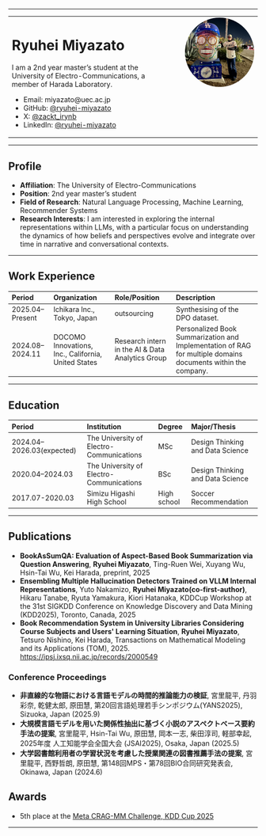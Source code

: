 
---

<table>
  <tr>
    <td style="vertical-align:top;">
      <h1>Ryuhei Miyazato</h1>
      <p>
        I am a 2nd year master’s student at the University of Electro-Communications, a member of Harada Laboratory.
      </p>
      <ul>
        <li>Email: miyazato@uec.ac.jp</li>
        <li>GitHub: <a href="https://github.com/ryuhei-miyazato">@ryuhei-miyazato</a></li>
        <li>X: <a href="https://x.com/zakct_irynb">@zackt_irynb</a></li>
        <li>LinkedIn: <a href="https://www.linkedin.com/in/ryuhei-miyazato-538b17285/">@ryuhei-miyazato</a></li>
      </ul>
    </td>
    <td style="text-align:right; vertical-align:top; padding-left:24px;">
      <img src="./images/profile.jpeg" alt="Profile Photo" width="500
      " style="border-radius:50%;">
    </td>
  </tr>
</table>


---

## Profile

- **Affiliation**:  The University of Electro-Communications
- **Position**: 2nd year master’s student
- **Field of Research**:  Natural Language Processing, Machine Learning, Recommender Systems
- **Research Interests**: I am interested in exploring the internal representations within LLMs, with a particular focus on understanding the dynamics of how beliefs and perspectives evolve and integrate over time in narrative and conversational contexts.

---

## Work Experience

| Period         | Organization         | Role/Position       | Description                              |
|:-------------- |:------------------- |:-------------------|:-----------------------------------------|
| 2025.04–Present| Ichikara Inc., Tokyo, Japan| outsourcing | Synthesising of the DPO dataset.  |
| 2024.08–2024.11| DOCOMO Innovations, Inc., California, United States |  Research intern in the AI & Data Analytics Group | Personalized Book Summarization and Implementation of RAG for multiple domains documents within the company. |

---

## Education

| Period         | Institution         | Degree             | Major/Thesis                             |
|:-------------- |:-------------------|:-------------------|:-----------------------------------------|
| 2024.04–2026.03(expected)| The University of Electro-Communications   |MSc | Design Thinking and Data Science                    |
| 2020.04–2024.03| The University of Electro-Communications   | BSc  | Design Thinking and Data Science |
| 2017.07-2020.03 | Simizu Higashi High School | High school | Soccer Recommendation

---

## Publications
- **BookAsSumQA: Evaluation of Aspect-Based Book Summarization via Question Answering**, **Ryuhei Miyazato**, Ting-Ruen Wei, Xuyang Wu, Hsin-Tai Wu, Kei Harada, preprint, 2025
- **Ensembling Multiple Hallucination Detectors Trained on VLLM Internal Representations**, Yuto Nakamizo, **Ryuhei Miyazato(co-first-author)**, Hikaru Tanabe, Ryuta Yamakura, Kiori Hatanaka, KDDCup Workshop at the 31st SIGKDD Conference on Knowledge Discovery and Data Mining (KDD2025), Toronto, Canada, 2025
- **Book Recommendation System in University Libraries Considering Course Subjects and Users' Learning Situation**, **Ryuhei Miyazato**, Tetsuro Nishino, Kei Harada, Transactions on Mathematical Modeling and its Applications (TOM), 2025. https://ipsj.ixsq.nii.ac.jp/records/2000549


### Conference Proceedings
- **非直線的な物語における言語モデルの時間的推論能力の検証**, 宮里龍平, 丹羽彩奈, 乾健太郎, 原田慧, 第20回言語処理若手シンポジウム(YANS2025), Sizuoka, Japan (2025.9)
- **大規模言語モデルを用いた関係性抽出に基づく小説のアスペクトベース要約手法の提案**, 宮里龍平, Hsin-Tai Wu, 原田慧, 岡本一志, 柴田淳司, 軽部幸起, 2025年度 人工知能学会全国大会 (JSAI2025), Osaka, Japan (2025.5)
- **⼤学図書館利⽤者の学習状況を考慮した授業関連の図書推薦⼿法の提案**, 宮里龍平, 西野哲朗, 原田慧, 第148回MPS・第78回BIO合同研究発表会, Okinawa, Japan (2024.6)

## Awards
- 5th place at the [Meta CRAG-MM Challenge, KDD Cup 2025](https://www.aicrowd.com/challenges/meta-crag-mm-challenge-2025)

---
